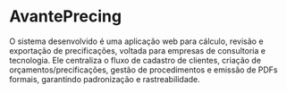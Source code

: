 # AvantePrecing
O sistema desenvolvido é uma aplicação web para cálculo, revisão e exportação de precificações, voltada para empresas de consultoria e tecnologia.  Ele centraliza o fluxo de cadastro de clientes, criação de orçamentos/precificações, gestão de procedimentos e emissão de PDFs formais, garantindo padronização e rastreabilidade.
